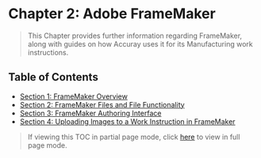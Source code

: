# Chapter 2: Adobe FrameMaker

> This Chapter provides further information regarding FrameMaker, along with guides on how Accuray uses it for its Manufacturing work instructions.

## Table of Contents

* [Section 1: FrameMaker Overview](https://github.com/taddieken95/Accuray_Tech_Comm_Guide/blob/master/Chapter%202:%20Adobe%20FrameMaker/Section%201:%20FrameMaker%20Overview.md)
* [Section 2: FrameMaker Files and File Functionality](https://github.com/taddieken95/Accuray_Tech_Comm_Guide/blob/master/Chapter%202:%20Adobe%20FrameMaker/Section%202:%20FrameMaker%20Files.md)
* [Section 3: FrameMaker Authoring Interface](https://github.com/taddieken95/Accuray_Tech_Comm_Guide/blob/master/Chapter%202:%20Adobe%20FrameMaker/Section%203:%20FrameMaker%20Authoring%20Interface.md)
* [Section 4: Uploading Images to a Work Instruction in FrameMaker](https://github.com/taddieken95/Accuray_Tech_Comm_Guide/blob/master/Chapter%202:%20Adobe%20FrameMaker/Section%204:%20Uploading%20Images%20in%20FrameMaker.md)

> If viewing this TOC in partial page mode, click [here](https://github.com/taddieken95/Accuray_Tech_Comm_Guide/blob/master/Chapter%202:%20Adobe%20FrameMaker/READme.md) to view in full page mode.
